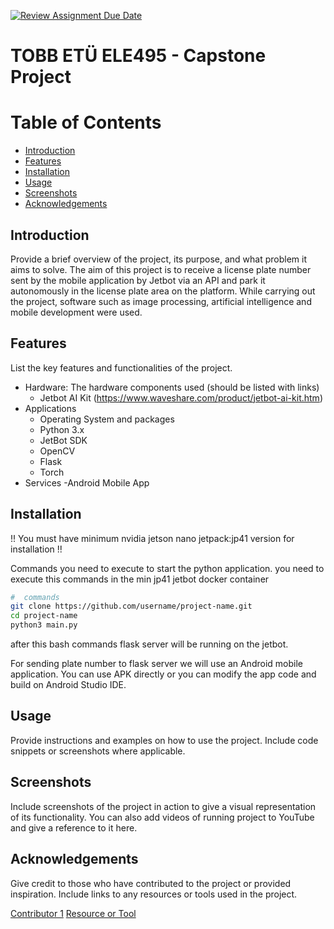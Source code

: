 [![Review Assignment Due Date](https://classroom.github.com/assets/deadline-readme-button-22041afd0340ce965d47ae6ef1cefeee28c7c493a6346c4f15d667ab976d596c.svg)](https://classroom.github.com/a/5mCoF9-h)
# TOBB ETÜ ELE495 - Capstone Project

# Table of Contents
- [Introduction](#introduction)
- [Features](#features)
- [Installation](#installation)
- [Usage](#usage)
- [Screenshots](#screenshots)
- [Acknowledgements](#acknowledgements)

## Introduction
Provide a brief overview of the project, its purpose, and what problem it aims to solve.
The aim of this project is to receive a license plate number sent by the mobile application by Jetbot via an API and park it autonomously in the license plate area on the platform. While carrying out the project, software such as image processing, artificial intelligence and mobile development were used.

## Features
List the key features and functionalities of the project.
- Hardware: The hardware components used (should be listed with links)
  - Jetbot AI Kit (https://www.waveshare.com/product/jetbot-ai-kit.htm) 
- Applications
  - Operating System and packages
  - Python 3.x
  - JetBot SDK
  - OpenCV
  - Flask
  - Torch
- Services
  -Android Mobile App

## Installation
!! You must have minimum nvidia jetson nano jetpack:jp41 version for installation !!

Commands you need to execute to start the python application.
you need to execute this commands in the min jp41 jetbot docker container
```bash
#  commands
git clone https://github.com/username/project-name.git
cd project-name
python3 main.py
```
after this bash commands flask server will be running on the jetbot.

For sending plate number to flask server we will use an Android mobile application. You can use APK directly or you can modify the app code and build on Android Studio IDE.


## Usage
Provide instructions and examples on how to use the project. Include code snippets or screenshots where applicable.

## Screenshots
Include screenshots of the project in action to give a visual representation of its functionality. You can also add videos of running project to YouTube and give a reference to it here. 

## Acknowledgements
Give credit to those who have contributed to the project or provided inspiration. Include links to any resources or tools used in the project.

[Contributor 1](https://github.com/user1)
[Resource or Tool](https://www.nvidia.com)
